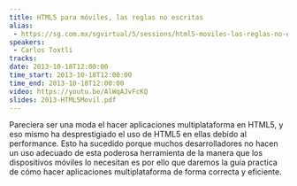 ```yaml
---
title: HTML5 para móviles, las reglas no escritas
alias:
 - https://sg.com.mx/sgvirtual/5/sessions/html5-moviles-las-reglas-no-escritas
speakers:
 - Carlos Toxtli
tracks:
date: 2013-10-18T12:00:00
time_start: 2013-10-18T12:00:00
time_end: 2013-10-18T12:00:00
video: https://youtu.be/AlWqAJvFcKQ
slides: 2013-HTML5Movil.pdf
---
```


Pareciera ser una moda el hacer aplicaciones multiplataforma en HTML5, y eso mismo ha desprestigiado el uso de HTML5 en ellas debido al performance. Esto ha sucedido porque muchos desarrolladores no hacen un uso adecuado de esta poderosa herramienta de la manera que los dispositivos móviles lo necesitan es por ello que daremos la guía practica de cómo hacer aplicaciones multiplataforma de forma correcta y eficiente.